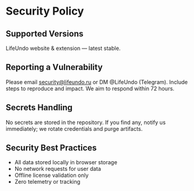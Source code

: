 # Security Policy

## Supported Versions
LifeUndo website & extension — latest stable.

## Reporting a Vulnerability
Please email security@lifeundo.ru or DM @LifeUndo (Telegram). Include steps to reproduce and impact. We aim to respond within 72 hours.

## Secrets Handling
No secrets are stored in the repository. If you find any, notify us immediately; we rotate credentials and purge artifacts.

## Security Best Practices
- All data stored locally in browser storage
- No network requests for user data
- Offline license validation only
- Zero telemetry or tracking




















